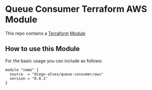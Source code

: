 # Queue Consumer Terraform AWS Module

This repo contains a [Terraform](https://terraform.io) [Module](https://www.terraform.io/docs/language/modules/index.html)

## How to use this Module

For the basic usage you can include as follows:

```hcl
module "name" {
  source  = "diego-alves/queue-consumer/aws"
  version = "0.0.1"
}
```
